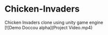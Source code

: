 # Chicken-Invaders
Chicken Invaders clone using unity game engine </br>
[![Demo Doccou alpha](Project Video.mp4)
